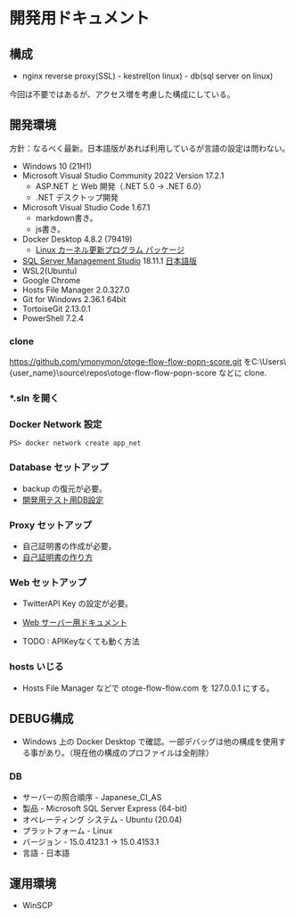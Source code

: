 # 開発用ドキュメント

## 構成

- nginx reverse proxy(SSL) - kestrel(on linux) - db(sql server on linux)

今回は不要ではあるが、アクセス増を考慮した構成にしている。

## 開発環境

方針：なるべく最新。日本語版があれば利用しているが言語の設定は問わない。

- Windows 10 (21H1)
- Microsoft Visual Studio Community 2022 Version 17.2.1
  - ASP.NET と Web 開発（.NET 5.0 -> .NET 6.0）
  - .NET デスクトップ開発
- Microsoft Visual Studio Code 1.67.1
  - markdown書き。
  - js書き。
- Docker Desktop 4.8.2 (79419)
  - [Linux カーネル更新プログラム パッケージ](https://docs.microsoft.com/ja-jp/windows/wsl/install-manual#step-4---download-the-linux-kernel-update-package)
- [SQL Server Management Studio](https://docs.microsoft.com/ja-jp/sql/ssms/download-sql-server-management-studio-ssms?view=sql-server-ver15)  18.11.1 [日本語版](https://go.microsoft.com/fwlink/?linkid=2168063&clcid=0x411)
- WSL2(Ubuntu)
- Google Chrome
- Hosts File Manager 2.0.327.0
- Git for Windows 2.36.1 64bit
- TortoiseGit 2.13.0.1
- PowerShell 7.2.4

### clone

<https://github.com/ymonymon/otoge-flow-flow-popn-score.git> をC:\Users\\{user_name}\source\repos\otoge-flow-flow-popn-score などに clone.

### *.sln を開く

### Docker Network 設定

    PS> docker network create app_net

### Database セットアップ

- backup の復元が必要。
- [開発用テスト用DB設定](./Database/doc/Development/README.md)

### Proxy セットアップ

- 自己証明書の作成が必要。
- [自己証明書の作り方](./PopnScoreTool2/Proxy1/doc/Development/README.md)

### Web セットアップ

- TwitterAPI Key の設定が必要。
- [Web サーバー用ドキュメント](./PopnScoreTool2/doc/Development/README.md)

- TODO : APIKeyなくても動く方法

### hosts いじる

- Hosts File Manager などで otoge-flow-flow.com を 127.0.0.1 にする。

## DEBUG構成

- Windows 上の Docker Desktop で確認。一部デバッグは他の構成を使用する事があり。（現在他の構成のプロファイルは全削除）

### DB

- サーバーの照合順序 - Japanese_CI_AS
- 製品 - Microsoft SQL Server Express (64-bit)
- オペレーティング システム - Ubuntu (20.04)
- プラットフォーム - Linux
- バージョン - 15.0.4123.1 -> 15.0.4153.1
- 言語 - 日本語

## 運用環境

- WinSCP
